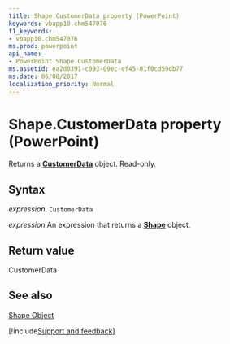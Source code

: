 ```yaml
---
title: Shape.CustomerData property (PowerPoint)
keywords: vbapp10.chm547076
f1_keywords:
- vbapp10.chm547076
ms.prod: powerpoint
api_name:
- PowerPoint.Shape.CustomerData
ms.assetid: ea2d0391-c093-09ec-ef45-01f0cd59db77
ms.date: 06/08/2017
localization_priority: Normal
---
```



# Shape.CustomerData property (PowerPoint)

Returns a  **[CustomerData](PowerPoint.CustomerData.md)** object. Read-only.


## Syntax

_expression_. `CustomerData`

 _expression_ An expression that returns a **[Shape](PowerPoint.Shape.md)** object.


## Return value

CustomerData


## See also


[Shape Object](PowerPoint.Shape.md)

[!include[Support and feedback](~/includes/feedback-boilerplate.md)]
